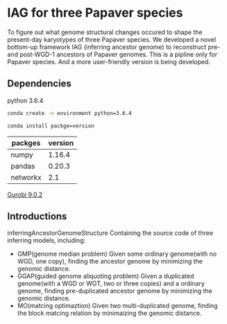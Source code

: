 # IAG for three Papaver species
To figure out what genome structural changes occured to shape the present-day karyotypes of three Papaver species. We developed a novel bottom-up framework IAG (inferring ancestor genome) to reconstruct pre- and post-WGD-1 ancestors of Papaver genomes. This is a pipline only for Papaver species. And a more user-friendly version is being developed.

## Dependencies
python 3.6.4
```Bash
conda create -n environment python=3.6.4
```
```Bash
conda install packge=version
```
packges  | version|
--------- | --------|
numpy  | 1.16.4 |
pandas  | 0.20.3 |
networkx | 2.1 |

[Gurobi 9.0.2](https://www.gurobi.com)

## Introductions

inferringAncestorGenomeStructure
Containing the source code of three inferring models, including:
* GMP(genome median problem)
Given some ordinary genome(with no WGD, one copy), finding the ancestor genome by minimizing the genomic distance.
* GGAP(guided genome aliquoting problem)
Given a duplicated genome(with a WGD or WGT, two or three copies) and a ordinary genome, finding pre-duplicated ancestor genome by minimizing the genomic distance.
* MO(matcing optimaztion)
Given two multi-duplicated genome, finding the block matcing relation by minimaizing the genomic distance.

